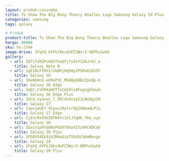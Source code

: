 ```yaml
---
layout: produk-casinghp
title: Tv Show The Big Bang Theory Beatles Logo Samsung Galaxy S9 Plus Case
categories: samsung
tags: galaxy

# Produk
product-title: Tv Show The Big Bang Theory Beatles Logo Samsung Galaxy S9 Plus Case
harga: 90000
sku: hn-2744
image-drive: 1FqtQ_6YFkJ6ksdoPZ3WzrZ-6BPhu1whb
gallery:
  - url: 1D7iYzRZPiKDVfVaQFj7uIeY1U6Jrbl_e
    title: Galaxy Note 8
  - url: 1gE19LFYBV1robbKjHqh8y2PSRa8ibSIF
    title: Galaxy S6
  - url: 1De6bHnZ-oU9oP3C_MSABgGBBzZpxQp-6
    title: Galaxy S6 Edge
  - url: 1mEC-CVhR4aHVTfoCmZ4lcAFogsgkSmyH
    title: Galaxy S6 Edge Plus
  - url: 1ECd-zyanwi_l_VRl9u5n1pI1LNUXgzS0
    title: Galaxy S7
  - url: 1vpxiwGEY-9lpvuJ0ytxr9pZXWeamLPJu
    title: Galaxy S7 Edge
  - url: 1j0JcRs93GZEPN4Yc3xlJfqWk_YKw_xyn
    title: Galaxy S8
  - url: 1Eain1pHfq6RoP6UXf6GuXZYz99CKOCq6
    title: Galaxy S8 Plus
  - url: 1FE6h54Ek9ibZM6aQ1oTVGdSCbKmMexgo
    title: Galaxy S9
  - url: 1FqtQ_6YFkJ6ksdoPZ3WzrZ-6BPhu1whb
    title: Galaxy S9 Plus
---
```

